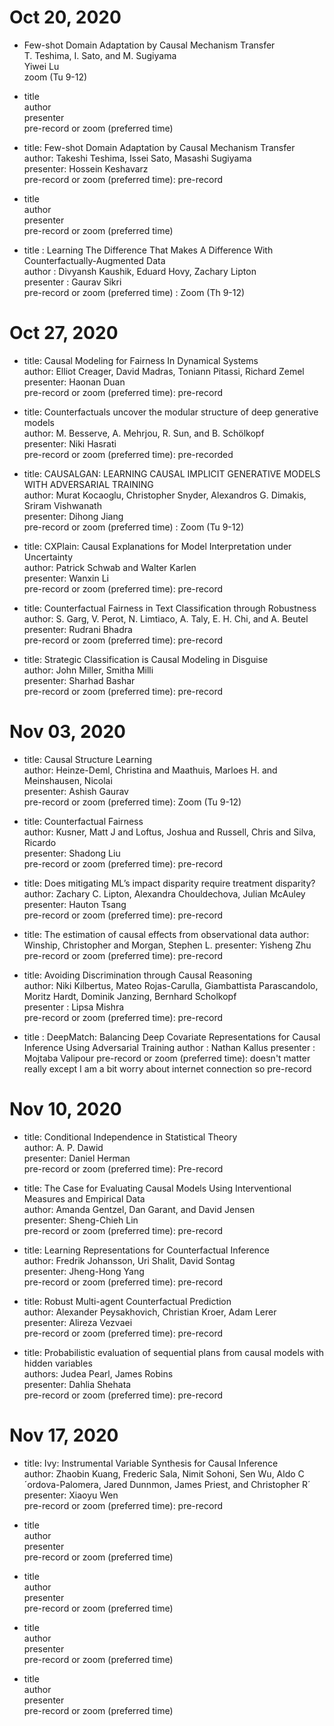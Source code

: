 # 	Oct 20, 2020	
 *  Few-shot Domain Adaptation by Causal Mechanism Transfer   
    T. Teshima, I. Sato, and M. Sugiyama    
    Yiwei Lu   
    zoom (Tu 9-12)   
    
 *   title   
    author   
    presenter   
    pre-record or zoom (preferred time)    
    
 *   title: Few-shot Domain Adaptation by Causal Mechanism Transfer   
    author: Takeshi Teshima, Issei Sato, Masashi Sugiyama   
    presenter: Hossein Keshavarz   
    pre-record or zoom (preferred time): pre-record    
   
 *   title   
    author   
    presenter   
    pre-record or zoom (preferred time)    
    
 *   title : Learning The Difference That Makes A Difference With Counterfactually-Augmented Data  
    author : Divyansh Kaushik, Eduard Hovy, Zachary Lipton     
    presenter : Gaurav Sikri     
    pre-record or zoom (preferred time) : Zoom (Th 9-12)      
    
#	Oct 27, 2020				
 *  title: Causal Modeling for Fairness In Dynamical Systems   
    author: Elliot Creager, David Madras, Toniann Pitassi, Richard Zemel    
    presenter: Haonan Duan   
    pre-record or zoom (preferred time): pre-record    
   
 *   title: Counterfactuals uncover the modular structure of deep generative models    
    author: M. Besserve, A. Mehrjou, R. Sun, and B. Schölkopf          
    presenter: Niki Hasrati       
    pre-record or zoom (preferred time): pre-recorded           
    
 *   title:  CAUSALGAN: LEARNING CAUSAL IMPLICIT GENERATIVE MODELS WITH ADVERSARIAL TRAINING    
    author:  Murat Kocaoglu, Christopher Snyder, Alexandros G. Dimakis, Sriram Vishwanath      
    presenter: Dihong Jiang    
    pre-record or zoom (preferred time) : Zoom (Tu 9-12)    
    
 *   title: CXPlain: Causal Explanations for Model Interpretation under Uncertainty                   
    author: Patrick Schwab and Walter Karlen                  
    presenter: Wanxin Li                   
    pre-record or zoom (preferred time): pre-record       
    
 *   title: Counterfactual Fairness in Text Classification through Robustness       
    author: S. Garg, V. Perot, N. Limtiaco, A. Taly, E. H. Chi, and A. Beutel          
    presenter: Rudrani Bhadra        
    pre-record or zoom (preferred time): pre-record        

 *   title: Strategic Classification is Causal Modeling in Disguise          
    author: John Miller, Smitha Milli       
    presenter: Sharhad Bashar       
    pre-record or zoom (preferred time): pre-record          
    
#	Nov 03, 2020		
 *  title: Causal Structure Learning       
    author: Heinze-Deml, Christina and Maathuis, Marloes H. and Meinshausen, Nicolai            
    presenter: Ashish Gaurav        
    pre-record or zoom (preferred time): Zoom (Tu 9-12)            
    
 *   title: Counterfactual Fairness       
    author: Kusner, Matt J and Loftus, Joshua and Russell, Chris and Silva, Ricardo          
    presenter: Shadong Liu          
    pre-record or zoom (preferred time): pre-record          
    
 *   title: Does mitigating ML’s impact disparity require treatment disparity?        
    author: Zachary C. Lipton, Alexandra Chouldechova, Julian McAuley    
    presenter: Hauton Tsang        
    pre-record or zoom (preferred time): pre-record        
    
 *   title: The estimation of causal effects from observational data
    author: Winship, Christopher and Morgan, Stephen L.
    presenter: Yisheng Zhu
    pre-record or zoom (preferred time): pre-record   
    
 *   title: Avoiding Discrimination through Causal Reasoning        
    author: Niki Kilbertus, Mateo Rojas-Carulla, Giambattista Parascandolo, Moritz Hardt, Dominik Janzing, Bernhard Scholkopf        
    presenter : Lipsa Mishra           
    pre-record or zoom (preferred time): pre-record            
    
 *   title : DeepMatch: Balancing Deep Covariate Representations for Causal Inference Using Adversarial Training 
    author : Nathan Kallus 
    presenter : Mojtaba Valipour
    pre-record or zoom (preferred time): doesn't matter really except I am a bit worry about internet connection so pre-record     
    
#	Nov 10, 2020			
 *  title: Conditional Independence in Statistical Theory      
    author: A. P. Dawid     
    presenter: Daniel Herman          
    pre-record or zoom (preferred time): Pre-record        
    
 *   title: The Case for Evaluating Causal Models Using Interventional Measures and Empirical Data       
    author: Amanda Gentzel, Dan Garant, and David Jensen        
    presenter: Sheng-Chieh Lin        
    pre-record or zoom (preferred time): pre-record        
    
 *   title: Learning Representations for Counterfactual Inference     
    author: Fredrik Johansson, Uri Shalit, David Sontag        
    presenter: Jheng-Hong Yang        
    pre-record or zoom (preferred time): pre-record        
   
 *  title: Robust Multi-agent Counterfactual Prediction       
    author: Alexander Peysakhovich, Christian Kroer, Adam Lerer        
    presenter: Alireza Vezvaei        
    pre-record or zoom (preferred time): pre-record        
    
 *   title: Probabilistic evaluation of sequential plans from causal models with hidden variables        
    authors: Judea Pearl, James Robins        
    presenter: Dahlia Shehata          
    pre-record or zoom (preferred time): pre-record       
    
#	Nov 17, 2020
 *   title: Ivy: Instrumental Variable Synthesis for Causal Inference       
    author: Zhaobin Kuang, Frederic Sala, Nimit Sohoni, Sen Wu, Aldo C´ordova-Palomera, Jared Dunnmon, James Priest, and Christopher R´        
    presenter: Xiaoyu Wen   
    pre-record or zoom (preferred time): pre-record     
   
 *   title   
    author   
    presenter   
    pre-record or zoom (preferred time)    
    
 *   title   
    author   
    presenter   
    pre-record or zoom (preferred time)    
   
 *   title   
    author   
    presenter   
    pre-record or zoom (preferred time)    
    
 *   title   
    author   
    presenter      
    pre-record or zoom (preferred time)    
